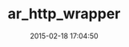 ---
layout: post
title:  "ar_http_wrapper"
repo:   "NicoArbogast/ar_http_wrapper.git"
date:   2015-02-18 17:04:50
gemurl: https://github.com/NicoArbogast/ar_http_wrapper.git
---